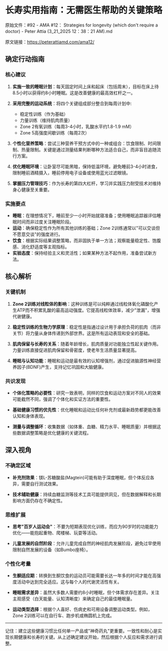 # 长寿实用指南：无需医生帮助的关键策略

原始文件：#92 - AMA #12： Strategies for longevity (which don't require a doctor) - Peter Attia (3_21_2025 12：38：21 AM).md

原文链接：https://peterattiamd.com/ama12/

<YouTube videoId="Eb92hyaoGrU" />

## 确定行动指南

### 核心建议
1. **实施一致的睡眠计划**：每天固定时间上床和起床（包括周末），目标在床上待8.5小时以获得约8小时睡眠。这是改善健康的最高效杠杆之一。

2. **采用完整的运动系统**：将四个关键组成部分整合到每周计划中:
   - 稳定性训练（作为基础）
   - 力量训练（维持肌肉质量）
   - Zone 2有氧训练（每周3-4小时，乳酸水平约1.8-1.9 mM）
   - Zone 5高强度间歇训练（每周2次）

3. **个性化营养策略**：尝试三种营养干预方式中的一种或组合：饮食限制、时间限制、热量限制。关键是通过测量结果判断哪种方法适合自己，而非盲目追随流行方案。

4. **优化睡眠环境**：让卧室尽可能黑暗，保持低温环境，避免睡前3-4小时进食，限制睡前酒精摄入，睡前停用电子设备或使用蓝光过滤眼镜。

5. **掌握压力管理技巧**：作为长寿的第四大杠杆，学习并实践压力耐受技术对维持身心健康至关重要。

### 实施要点
- **睡眠**：在理想情况下，睡前至少一小时开始就寝准备；使用睡眠追踪器评估睡眠时间而非过度关注睡眠阶段。
- **运动**：确保稳定性作为所有其他训练的基础；Zone 2训练通常以"可以交谈但不愿意交谈"的强度进行。
- **饮食**：根据实际结果调整策略，而非固执于单一方法；观察能量稳定性、饱腹感、消化舒适度等主观指标。
- **实验态度**：保持经验主义和灵活性；如果某种方法不起作用，准备尝试新方法。

## 核心解析

### 关键机制
1. **Zone 2训练对线粒体的影响**：这种训练是可以纯粹通过线粒体氧化磷酸化产生ATP而不积累乳酸的最高运动强度。它提高线粒体效率，减少"泄漏"，增强代谢健康。

2. **稳定性训练的生物力学原理**：稳定性是指通过设计用于承担负荷的肌肉（而非关节）将力量从身体传递到外部世界。这是所有运动表现和安全的基础。

3. **肌肉保留与长寿的关系**：随着年龄增长，肌肉质量对功能独立性起关键作用。力量训练直接促进肌肉保留和骨密度，使老年生活质量显著提高。

4. **睡眠与认知功能**：睡眠和运动是最有效的认知增强剂，通过促进脑源性神经营养因子(BDNF)产生，支持记忆巩固和大脑健康。

### 共识发现
- **个体化策略的必要性**：研究一致表明，同样的饮食和运动方案对不同人的效果可能截然不同，强调了个体化和实证方法的重要性。

- **基础健康习惯的优先性**：优化睡眠和运动比任何补充剂或最新趋势都更能改善认知和身体表现。

- **测量与调整循环**：收集数据（如体重、血糖、精力水平、睡眠质量）并根据这些数据调整策略是优化健康的关键流程。

## 深入视角

### 不确定区域
- **补充剂效果**：镁L-苏糖酸盐(Magtein)可能有助于深度睡眠，但个体反应各异，需要自行测试效果。

- **技术辅助健康**：持续血糖监测等技术工具可能提供洞见，但在数据解释和长期影响方面仍存在不确定性。

### 思维扩展
- **思考"百岁人运动会"**：不要为短期表现优化训练，而应为90岁时的功能能力优化——能抱起重物、爬楼梯、玩耍等活动。

- **儿童发展的自然阶段**：允许儿童完成自然的神经肌肉发展阶段，避免过早使用限制自然发展的设备（如Bumbo座椅）。

### 个性化考量
- **生酮适应期**：转换到生酮饮食的运动员可能需要长达一年多的时间才能在高强度活动中达到完全适应。这与每个人的代谢灵活性有关。

- **睡眠需求差异**：虽然大多数人需要约8小时睡眠，但个体需求存在差异。关注主观感受（白天能量、认知清晰度）来确定自己的最佳睡眠量。

- **运动类型选择**：根据个人喜好、伤病史和可用设备调整运动类型。例如，Zone 2训练可以在自行车、跑步机或椭圆机上完成。

---

记住：建立这些健康习惯比任何单一产品或"神奇药丸"更重要。一致性和耐心是实现长期健康和长寿的关键。从上述确定建议开始，然后根据个人反应和需求进行调整。